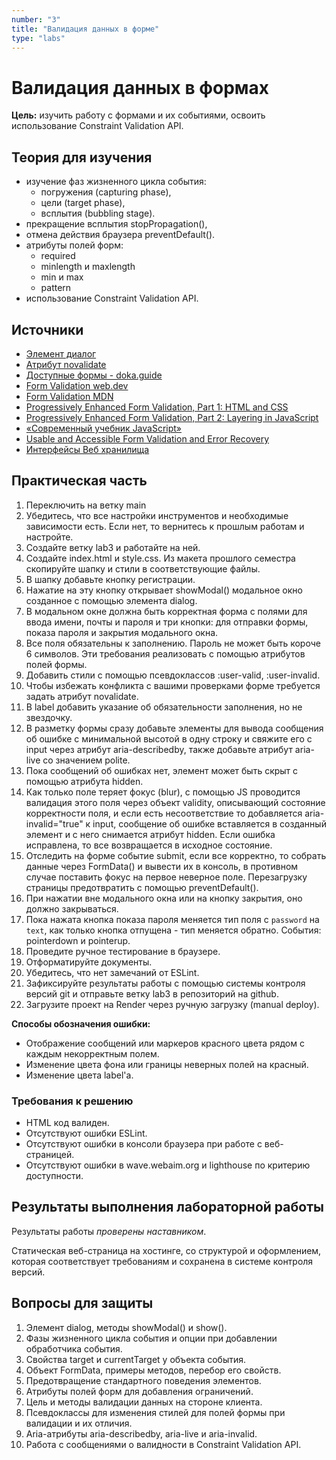 ```yaml
---
number: "3"
title: "Валидация данных в форме"
type: "labs"
---
```


# Валидация данных в формах

**Цель:** изучить работу с формами и их событиями, освоить использование Constraint Validation API.

## Теория для изучения

- изучение фаз жизненного цикла события:
  - погружения (capturing phase),
  - цели (target phase),
  - всплытия (bubbling stage).
- прекращение всплытия stopPropagation(),
- отмена действия браузера preventDefault().
- атрибуты полей форм:
  - required
  - minlength и maxlength
  - min и max
  - pattern
- использование Constraint Validation API.

## Источники

- [Элемент диалог](https://doka.guide/html/dialog/)
- [Атрибут novalidate](https://doka.guide/html/novalidate/)
- [Доступные формы - doka.guide](https://doka.guide/a11y/accessible-forms/)
- [Form Validation web.dev](https://web.dev/learn/forms/validation?hl=ru)
- [Form Validation MDN](https://developer.mozilla.org/ru/docs/Learn/Forms/Form_validation)
- [Progressively Enhanced Form Validation, Part 1: HTML and CSS](https://cloudfour.com/thinks/progressively-enhanced-form-validation-part-1-html-and-css/)
- [Progressively Enhanced Form Validation, Part 2: Layering in JavaScript](https://cloudfour.com/thinks/progressively-enhanced-form-validation-part-2-layering-in-javascript/)
- [«Современный учебник JavaScript»](https://learn.javascript.ru/)
- [Usable and Accessible Form Validation and Error Recovery](https://webaim.org/techniques/formvalidation/)
- [Интерфейсы Веб хранилища](https://developer.mozilla.org/ru/docs/Web/API/Web_Storage_API)

## Практическая часть

1. Переключить на ветку main
1. Убедитесь, что все настройки инструментов и необходимые зависимости есть. Если нет, то вернитесь к прошлым работам и настройте.
1. Создайте ветку lab3 и работайте на ней.
1. Создайте index.html и style.css. Из макета прошлого семестра скопируйте шапку и стили в соответствующие файлы.
1. В шапку добавьте кнопку регистрации.
1. Нажатие на эту кнопку открывает showModal() модальное окно созданное с помощью элемента dialog.
1. В модальном окне должна быть корректная форма с полями для ввода имени, почты и пароля и три кнопки: для отправки формы, показа пароля и закрытия модального окна.
1. Все поля обязательны к заполнению. Пароль не может быть короче 6 символов. Эти требования реализовать с помощью атрибутов полей формы.
1. Добавить стили с помощью псевдоклассов :user-valid, :user-invalid.
1. Чтобы избежать конфликта с вашими проверками форме требуется задать атрибут novalidate.
1. В label добавить указание об обязательности заполнения, но не звездочку.
1. В разметку формы сразу добавьте элементы для вывода сообщения об ошибке с минимальной высотой в одну строку и свяжите его с input через атрибут aria-describedby, также добавьте атрибут aria-live со значением polite.
1. Пока сообщений об ошибках нет, элемент может быть скрыт с помощью атрибута hidden.
1. Как только поле теряет фокус (blur), с помощью JS проводится валидация этого поля через объект validity, описывающий состояние корректности поля, и если есть несоответствие то добавляется aria-invalid="true" к input, сообщение об ошибке вставляется в созданный элемент и с него снимается атрибут hidden. Если ошибка исправлена, то все возвращается в исходное состояние.
1. Отследить на форме событие submit, если все корректно, то собрать данные через FormData() и вывести их в консоль, в противном случае поставить фокус на первое неверное поле. Перезагрузку страницы предотвратить с помощью preventDefault().
1. При нажатии вне модального окна или на кнопку закрытия, оно должно закрываться.
1. Пока нажата кнопка показа пароля меняется тип поля с `password` на `text`, как только кнопка отпущена - тип меняется обратно. События: pointerdown и pointerup.
1. Проведите ручное тестирование в браузере.
1. Отформатируйте документы.
1. Убедитесь, что нет замечаний от ESLint.
1. Зафиксируйте результаты работы с помощью системы контроля версий git и отправьте ветку lab3 в репозиторий на github.
1. Загрузите проект на Render через ручную загрузку (manual deploy).

**Способы обозначения ошибки:**

- Отображение сообщений или маркеров красного цвета рядом с каждым некорректным полем.
- Изменение цвета фона или границы неверных полей на красный.
- Изменение цвета label'а.

### Требования к решению

- HTML код валиден.
- Отсутствуют ошибки ESLint.
- Отсутствуют ошибки в консоли браузера при работе с веб-страницей.
- Отсутствуют ошибки в wave.webaim.org и lighthouse по критерию доступности.

## Результаты выполнения лабораторной работы

Результаты работы _проверены наставником_.

Статическая веб-страница на хостинге, со структурой и оформлением, которая соответствует требованиям и сохранена в системе контроля версий.

## Вопросы для защиты

1. Элемент dialog, методы showModal() и show().
1. Фазы жизненного цикла события и опции при добавлении обработчика события.
1. Свойства target и currentTarget у объекта события.
1. Объект FormData, примеры методов, перебор его свойств.
1. Предотвращение стандартного поведения элементов.
1. Атрибуты полей форм для добавления ограничений.
1. Цель и методы валидации данных на стороне клиента.
1. Псевдоклассы для изменения стилей для полей формы при валидации и их отличия.
1. Aria-атрибуты aria-describedby, aria-live и aria-invalid.
1. Работа с сообщениями о валидности в Constraint Validation API.
